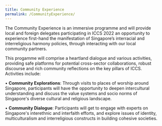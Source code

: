 ```yaml
---
title: Community Experience
permalink: /CommunityExperience/
---
```

The Community Experience is an immersive programme and will provide local and foreign delegates participating in ICCS 2022 an opportunity to experience first-hand the manifestation of Singapore’s interracial and interreligious harmony policies, through interacting with our local community partners.

This progamme will comprise a heartland dialogue and various activities, providing safe platforms for potential cross-sector collaborations, robust discourse and rich community reflections on the key pillars of ICCS. Activities include: 

•	**Community Explorations**: Through visits to places of worship around Singapore, participants will have the opportunity to deepen intercultural understanding and discuss the value systems and socio norms of Singapore's diverse cultural and religious landscape.

•	**Community Dialogue**: Participants will get to engage with experts on Singapore's interethnic and interfaith efforts, and explore issues of identity, multiculturalism and interreligious constructs in building cohesive societies.